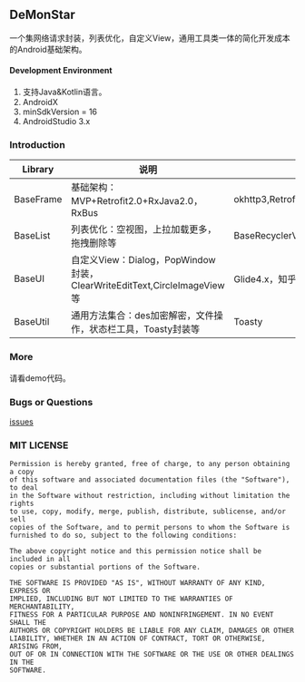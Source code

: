 ## DeMonStar

一个集网络请求封装，列表优化，自定义View，通用工具类一体的简化开发成本的Android基础架构。    

#### Development Environment
1. 支持Java&Kotlin语言。  
2. AndroidX
3. minSdkVersion = 16
4. AndroidStudio 3.x

### Introduction

|Library|说明|所含框架|  
|--|--|--|  
|BaseFrame|基础架构：MVP+Retrofit2.0+RxJava2.0，RxBus|okhttp3,Retrofit2.0,RxJava2.0,rxlifecycle,Gson|  
|BaseList|列表优化：空视图，上拉加载更多，拖拽删除等|BaseRecyclerViewAdapterHelper|  
|BaseUI|自定义View：Dialog，PopWindow封装，ClearWriteEditText,CircleImageView等|Glide4.x，知乎matisse|  
|BaseUtil|通用方法集合：des加密解密，文件操作，状态栏工具，Toasty封装等|Toasty|  


### More

请看demo代码。

### Bugs or Questions

[issues](https://github.com/DeMonDemoSpace/DeMonStar/issues)

### MIT LICENSE

```
Permission is hereby granted, free of charge, to any person obtaining a copy
of this software and associated documentation files (the "Software"), to deal
in the Software without restriction, including without limitation the rights
to use, copy, modify, merge, publish, distribute, sublicense, and/or sell
copies of the Software, and to permit persons to whom the Software is
furnished to do so, subject to the following conditions:

The above copyright notice and this permission notice shall be included in all
copies or substantial portions of the Software.

THE SOFTWARE IS PROVIDED "AS IS", WITHOUT WARRANTY OF ANY KIND, EXPRESS OR
IMPLIED, INCLUDING BUT NOT LIMITED TO THE WARRANTIES OF MERCHANTABILITY,
FITNESS FOR A PARTICULAR PURPOSE AND NONINFRINGEMENT. IN NO EVENT SHALL THE
AUTHORS OR COPYRIGHT HOLDERS BE LIABLE FOR ANY CLAIM, DAMAGES OR OTHER
LIABILITY, WHETHER IN AN ACTION OF CONTRACT, TORT OR OTHERWISE, ARISING FROM,
OUT OF OR IN CONNECTION WITH THE SOFTWARE OR THE USE OR OTHER DEALINGS IN THE
SOFTWARE.
```








